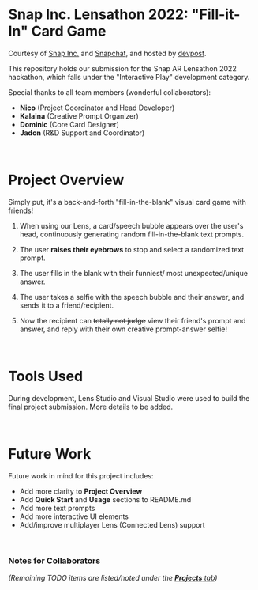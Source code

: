 <!--

Team Members:
  Nicholas Yamashita, Kalaina Anderes, Dominic Duong, Jadon Combs
Initial Date: 13 July 2022

-->

# Snap Inc. Lensathon 2022: "Fill-it-In" Card Game
Courtesy of [Snap Inc.](https://www.snap.com/en-US) and [Snapchat](https://www.snapchat.com/), and hosted by [devpost](https://snaplensathon.devpost.com/).

This repository holds our submission for the Snap AR Lensathon 2022 hackathon, which falls under the "Interactive Play" development category.

Special thanks to all team members (wonderful collaborators):

- **Nico** (Project Coordinator and Head Developer)
- **Kalaina** (Creative Prompt Organizer)
- **Dominic** (Core Card Designer)
- **Jadon** (R&D Support and Coordinator)


&nbsp;
# Project Overview
Simply put, it's a back-and-forth "fill-in-the-blank" visual card game with friends!

1. When using our Lens, a card/speech bubble appears over the user's head, continuously generating random fill-in-the-blank text prompts.

2. The user **raises their eyebrows** to stop and select a randomized text prompt.

3. The user fills in the blank with their funniest/ most unexpected/unique answer.

4. The user takes a selfie with the speech bubble and their answer, and sends it to a friend/recipient.

5. Now the recipient can ~~totally not judge~~ view their friend's prompt and answer, and reply with their own creative prompt-answer selfie!


&nbsp;
# Tools Used
During development, Lens Studio and Visual Studio were used to build the final project submission. More details to be added.

&nbsp;
# Future Work
Future work in mind for this project includes:

- Add more clarity to **Project Overview**
- Add **Quick Start** and **Usage** sections to README.md
- Add more text prompts
- Add more interactive UI elements
- Add/improve multiplayer Lens (Connected Lens) support

&nbsp;
### Notes for Collaborators
*(Remaining TODO items are listed/noted under the [**Projects** tab](https://github.com/jadonscombs/snap-lensathon-2022-team-blue/projects/1))*
